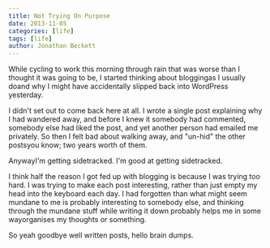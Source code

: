 ```yaml
---
title: Not Trying On Purpose
date: 2013-11-05
categories: [life]
tags: [life]
author: Jonathan Beckett
---
```


While cycling to work this morning through rain that was worse than I thought it was going to be, I started thinking about bloggingas I usually doand why I might have accidentally slipped back into WordPress yesterday.

I didn't set out to come back here at all. I wrote a single post explaining why I had wandered away, and before I knew it somebody had commented, somebody else had liked the post, and yet another person had emailed me privately. So then I felt bad about walking away, and "un-hid" the other postsyou know; two years worth of them.

AnywayI'm getting sidetracked. I'm good at getting sidetracked.

I think half the reason I got fed up with blogging is because I was trying too hard. I was trying to make each post interesting, rather than just empty my head into the keyboard each day. I had forgotten than what might seem mundane to me is probably interesting to somebody else, and thinking through the mundane stuff while writing it down probably helps me in some wayorganises my thoughts or something.

So yeah goodbye well written posts, hello brain dumps.